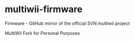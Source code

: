 # multiwii-firmware
Firmware - GitHub mirror of the official SVN multiwii project

MultiWii Fork for Personal Purposes
